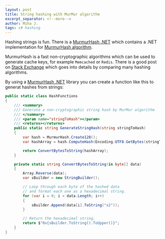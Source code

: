 ```yaml
---
layout: post
title: String hashing with MurMur algorithm
excerpt_separator: <!--more-->
author: Miha J.
tags: c# hashing
---
```


Hashing strings is fun. There is a [MurmurHash .NET](https://github.com/darrenkopp/murmurhash-net) which contains a .NET implementation for [MurmurHash algorithm](https://en.wikipedia.org/wiki/MurmurHash).

MurmurHash is a fast non-cryptographic algorithms which can be used to generate cache keys, for example `Memcached` or `Redis`. There is a good post on [Stack Exchange](https://softwareengineering.stackexchange.com/questions/49550/which-hashing-algorithm-is-best-for-uniqueness-and-speed) which goes into details by comparing many hashing algorithms.

By using a [MurmurHash .NET](https://github.com/darrenkopp/murmurhash-net) library you can create a function like this to generat hashes from strings:

```csharp
public static class HashFunctions
{
    /// <summary>
    /// Generate a non-cryptographic string hash by MurMur algorithm
    /// </summary>
    /// <param name="stringToHash"></param>
    /// <returns></returns>
    public static string GenerateStringHash(string stringToHash)
    {
        var hash = MurmurHash.Create128();
        var hashArray = hash.ComputeHash(Encoding.UTF8.GetBytes(stringToHash));

        return ConvertBytesToString(hashArray);
    }

    private static string ConvertBytesToString(in byte[] data)
    {
        Array.Reverse(data);
        var sBuilder = new StringBuilder();

        // Loop through each byte of the hashed data 
        // and format each one as a hexadecimal string.
        for (var i = 0; i < data.Length; i++)
        {
            sBuilder.Append(data[i].ToString("x2"));
        }

        // Return the hexadecimal string.
        return $"0x{sBuilder.ToString().ToUpper()}";
    }
}
```